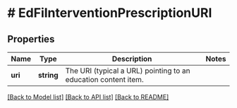# # EdFiInterventionPrescriptionURI

## Properties

Name | Type | Description | Notes
------------ | ------------- | ------------- | -------------
**uri** | **string** | The URI (typical a URL) pointing to an education content item. |

[[Back to Model list]](../../README.md#models) [[Back to API list]](../../README.md#endpoints) [[Back to README]](../../README.md)
